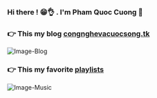 ### Hi there ! 😁👌 . I'm Pham Quoc Cuong 👋
### 👉 This my blog [congnghevacuocsong.tk](https://congnghevacuocsong.tk)
![Image-Blog](https://live.staticflickr.com/65535/50773754836_fa924333af_b.jpg)
### 👉 This my favorite [playlists](https://congnghevacuocsong.tk/mymusic/music.html)
![Image-Music](https://live.staticflickr.com/65535/50773767091_ff8e86fb3d_b.jpg)
